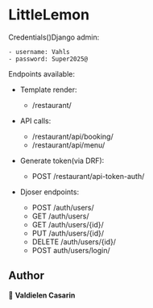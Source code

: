 # LittleLemon

Credentials()Django admin:

    - username: Vahls
    - password: Super2025@


Endpoints available:

- Template render:
    - /restaurant/ 

- API calls:
    - /restaurant/api/booking/
    - /restaurant/api/menu/

- Generate token(via DRF):
    - POST /restaurant/api-token-auth/

- Djoser endpoints:    
    - POST /auth/users/ 
    - GET /auth/users/  
    - GET /auth/users/{id}/
    - PUT /auth/users/{id}/
    - DELETE /auth/users/{id}/
    - POST auth/users/login/ 



## Author

👤 **Valdielen Casarin**
